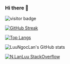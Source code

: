 ### Hi there 👋

<!--
**LuuNgocLan/LuuNgocLan** is a ✨ _special_ ✨ repository because its `README.md` (this file) appears on your GitHub profile.

Here are some ideas to get you started:

- 🔭 I’m currently working on ...
- 🌱 I’m currently learning ...
- 👯 I’m looking to collaborate on ...
- 🤔 I’m looking for help with ...
- 💬 Ask me about ...
- 📫 How to reach me: ...
- 😄 Pronouns: ...
- ⚡ Fun fact: ...
-->

![visitor badge](https://visitor-badge.glitch.me/badge?page_id=.visitor-badge&left_color=gray&right_color=green&left_text=HelloVisitors) 

[![GitHub Streak](https://github-readme-streak-stats.herokuapp.com/?user=LuuNgocLan&theme=dark)](https://git.io/streak-stats)

[![Top Langs](https://github-readme-stats.vercel.app/api/top-langs/?username=LuuNgocLan&layout=compact)](https://github.com/LuuNgocLan/github-readme-stats)

![LuuNgocLan's GitHub stats](https://github-readme-stats.vercel.app/api?username=LuuNgocLan&show_icons=true&theme=radical)

[![N.LanLuu StackOverflow](https://stackoverflow-badge.herokuapp.com/api/StackOverflowBadge/8666157)](https://stackoverflow.com/users/8666157/n-lanluu)
